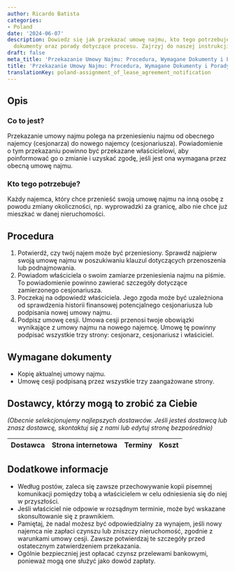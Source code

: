 ```yaml
---
author: Ricardo Batista
categories:
- Poland
date: '2024-06-07'
description: Dowiedz się jak przekazać umowę najmu, kto tego potrzebuje, wymagane
  dokumenty oraz porady dotyczące procesu. Zajrzyj do naszej instrukcji!
draft: false
meta_title: 'Przekazanie Umowy Najmu: Procedura, Wymagane Dokumenty i Porady'
title: 'Przekazanie Umowy Najmu: Procedura, Wymagane Dokumenty i Porady'
translationKey: poland-assignment_of_lease_agreement_notification
---
```



## Opis
### Co to jest?
Przekazanie umowy najmu polega na przeniesieniu najmu od obecnego najemcy (cesjonarza) do nowego najemcy (cesjonariusza). Powiadomienie o tym przekazaniu powinno być przekazane właścicielowi, aby poinformować go o zmianie i uzyskać zgodę, jeśli jest ona wymagana przez obecną umowę najmu.
### Kto tego potrzebuje?
Każdy najemca, który chce przenieść swoją umowę najmu na inną osobę z powodu zmiany okoliczności, np. wyprowadzki za granicę, albo nie chce już mieszkać w danej nieruchomości.

## Procedura
1. Potwierdź, czy twój najem może być przeniesiony. Sprawdź najpierw swoją umowę najmu w poszukiwaniu klauzul dotyczących przenoszenia lub podnajmowania.
2. Powiadom właściciela o swoim zamiarze przeniesienia najmu na piśmie. To powiadomienie powinno zawierać szczegóły dotyczące zamierzonego cesjonariusza.
3. Poczekaj na odpowiedź właściciela. Jego zgoda może być uzależniona od sprawdzenia historii finansowej potencjalnego cesjonariusza lub podpisania nowej umowy najmu.
4. Podpisz umowę cesji. Umowa cesji przenosi twoje obowiązki wynikające z umowy najmu na nowego najemcę. Umowę tę powinny podpisać wszystkie trzy strony: cesjonarz, cesjonariusz i właściciel.

## Wymagane dokumenty
- Kopię aktualnej umowy najmu.
- Umowę cesji podpisaną przez wszystkie trzy zaangażowane strony.

## Dostawcy, którzy mogą to zrobić za Ciebie

_(Obecnie selekcjonujemy najlepszych dostawców. Jeśli jesteś dostawcą lub znasz dostawcę, skontaktuj się z nami lub edytuj stronę bezpośrednio)_

| Dostawca        |     Strona internetowa  |     Terminy     |       Koszt      |
| --------------- | --------------- |  :-------------: | :-------------: |

## Dodatkowe informacje
- Według postów, zaleca się zawsze przechowywanie kopii pisemnej komunikacji pomiędzy tobą a właścicielem w celu odniesienia się do niej w przyszłości.
- Jeśli właściciel nie odpowie w rozsądnym terminie, może być wskazane skonsultowanie się z prawnikiem.
- Pamiętaj, że nadal możesz być odpowiedzialny za wynajem, jeśli nowy najemca nie zapłaci czynszu lub zniszczy nieruchomość, zgodnie z warunkami umowy cesji. Zawsze potwierdzaj te szczegóły przed ostatecznym zatwierdzeniem przekazania.
- Ogólnie bezpieczniej jest opłacać czynsz przelewami bankowymi, ponieważ mogą one służyć jako dowód zapłaty.